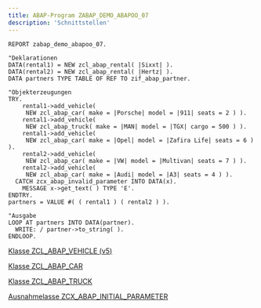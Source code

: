 ```yaml
---
title: ABAP-Program ZABAP_DEMO_ABAPOO_07
description: 'Schnittstellen'
---
```


```abap
REPORT zabap_demo_abapoo_07.

"Deklarationen
DATA(rental1) = NEW zcl_abap_rental( |Sixxt| ).
DATA(rental2) = NEW zcl_abap_rental( |Hertz| ).
DATA partners TYPE TABLE OF REF TO zif_abap_partner.

"Objekterzeugungen
TRY.
    rental1->add_vehicle(
     NEW zcl_abap_car( make = |Porsche| model = |911| seats = 2 ) ).
    rental1->add_vehicle(
     NEW zcl_abap_truck( make = |MAN| model = |TGX| cargo = 500 ) ).
    rental1->add_vehicle(
     NEW zcl_abap_car( make = |Opel| model = |Zafira Life| seats = 6 ) ).
    rental2->add_vehicle(
     NEW zcl_abap_car( make = |VW| model = |Multivan| seats = 7 ) ).
    rental2->add_vehicle(
     NEW zcl_abap_car( make = |Audi| model = |A3| seats = 4 ) ).
  CATCH zcx_abap_invalid_parameter INTO DATA(x).
    MESSAGE x->get_text( ) TYPE 'E'.
ENDTRY.
partners = VALUE #( ( rental1 ) ( rental2 ) ).

"Ausgabe
LOOP AT partners INTO DATA(partner).
  WRITE: / partner->to_string( ).
ENDLOOP.

```

[Klasse ZCL_ABAP_VEHICLE (v5)](../classes/zcl_abap_vehicle_v5.md)

[Klasse ZCL_ABAP_CAR](../classes/zcl_abap_car.md)

[Klasse ZCL_ABAP_TRUCK](../classes/zcl_abap_truck.md)

[Ausnahmelasse ZCX_ABAP_INITIAL_PARAMETER](../classes/zcx_abap_initial_parameter.md)
